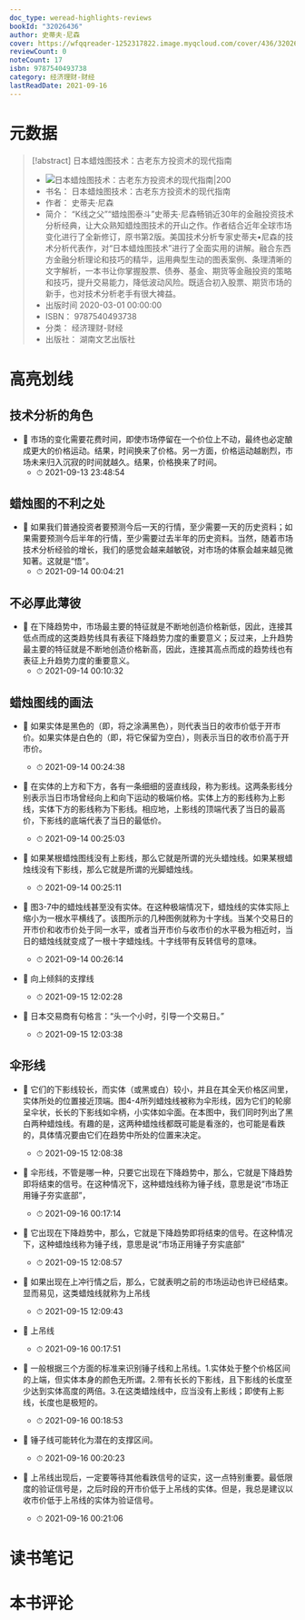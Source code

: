 ```yaml
---
doc_type: weread-highlights-reviews
bookId: "32026436"
author: 史蒂夫·尼森
cover: https://wfqqreader-1252317822.image.myqcloud.com/cover/436/32026436/t7_32026436.jpg
reviewCount: 0
noteCount: 17
isbn: 9787540493738
category: 经济理财-财经
lastReadDate: 2021-09-16
---
```

# 元数据
> [!abstract] 日本蜡烛图技术：古老东方投资术的现代指南
> - ![ 日本蜡烛图技术：古老东方投资术的现代指南|200](https://wfqqreader-1252317822.image.myqcloud.com/cover/436/32026436/t7_32026436.jpg)
> - 书名： 日本蜡烛图技术：古老东方投资术的现代指南
> - 作者： 史蒂夫·尼森
> - 简介： “K线之父”“蜡烛图泰斗”史蒂夫·尼森畅销近30年的金融投资技术分析经典，让大众熟知蜡烛图技术的开山之作。作者结合近年全球市场变化进行了全新修订，原书第2版。美国技术分析专家史蒂夫•尼森的技术分析代表作，对“日本蜡烛图技术”进行了全面实用的讲解。融合东西方金融分析理论和技巧的精华，运用典型生动的图表案例、条理清晰的文字解析，一本书让你掌握股票、债券、基金、期货等金融投资的策略和技巧，提升交易能力，降低波动风险。既适合初入股票、期货市场的新手，也对技术分析老手有很大裨益。
> - 出版时间 2020-03-01 00:00:00
> - ISBN： 9787540493738
> - 分类： 经济理财-财经
> - 出版社： 湖南文艺出版社

# 高亮划线

## 技术分析的角色


- 📌 市场的变化需要花费时间，即使市场停留在一个价位上不动，最终也必定酿成更大的价格运动。结果，时间换来了价格。另一方面，价格运动越剧烈，市场未来归入沉寂的时间就越久。结果，价格换来了时间。 
    - ⏱ 2021-09-13 23:48:54 
## 蜡烛图的不利之处


- 📌 如果我们普通投资者要预测今后一天的行情，至少需要一天的历史资料；如果需要预测今后半年的行情，至少需要过去半年的历史资料。当然，随着市场技术分析经验的增长，我们的感觉会越来越敏锐，对市场的体察会越来越见微知著。这就是“悟”。 
    - ⏱ 2021-09-14 00:04:21 
## 不必厚此薄彼


- 📌 在下降趋势中，市场最主要的特征就是不断地创造价格新低，因此，连接其低点而成的这类趋势线具有表征下降趋势力度的重要意义；反过来，上升趋势最主要的特征就是不断地创造价格新高，因此，连接其高点而成的趋势线也有表征上升趋势力度的重要意义。 
    - ⏱ 2021-09-14 00:10:32 
## 蜡烛图线的画法


- 📌 如果实体是黑色的（即，将之涂满黑色），则代表当日的收市价低于开市价。如果实体是白色的（即，将它保留为空白），则表示当日的收市价高于开市价。 
    - ⏱ 2021-09-14 00:24:38 

- 📌 在实体的上方和下方，各有一条细细的竖直线段，称为影线。这两条影线分别表示当日市场曾经向上和向下运动的极端价格。实体上方的影线称为上影线，实体下方的影线称为下影线。相应地，上影线的顶端代表了当日的最高价，下影线的底端代表了当日的最低价。 
    - ⏱ 2021-09-14 00:25:03 

- 📌 如果某根蜡烛图线没有上影线，那么它就是所谓的光头蜡烛线。如果某根蜡烛线没有下影线，那么它就是所谓的光脚蜡烛线。 
    - ⏱ 2021-09-14 00:25:11 

- 📌 图3-7中的蜡烛线甚至没有实体。在这种极端情况下，蜡烛线的实体实际上缩小为一根水平横线了。该图所示的几种图例就称为十字线。当某个交易日的开市价和收市价处于同一水平，或者当开市价与收市价的水平极为相近时，当日的蜡烛线就变成了一根十字蜡烛线。十字线带有反转信号的意味。 
    - ⏱ 2021-09-14 00:26:14 

- 📌 向上倾斜的支撑线 
    - ⏱ 2021-09-15 12:02:28 

- 📌 日本交易商有句格言：“头一个小时，引导一个交易日。” 
    - ⏱ 2021-09-15 12:03:38 
## 伞形线


- 📌 它们的下影线较长，而实体（或黑或白）较小，并且在其全天价格区间里，实体所处的位置接近顶端。图4-4所列蜡烛线被称为伞形线，因为它们的轮廓呈伞状，长长的下影线如伞柄，小实体如伞面。在本图中，我们同时列出了黑白两种蜡烛线。有趣的是，这两种蜡烛线都既可能是看涨的，也可能是看跌的，具体情况要由它们在趋势中所处的位置来决定。 
    - ⏱ 2021-09-15 12:08:38 

- 📌 伞形线，不管是哪一种，只要它出现在下降趋势中，那么，它就是下降趋势即将结束的信号。在这种情况下，这种蜡烛线称为锤子线，意思是说“市场正用锤子夯实底部”， 
    - ⏱ 2021-09-16 00:17:14 

- 📌 它出现在下降趋势中，那么，它就是下降趋势即将结束的信号。在这种情况下，这种蜡烛线称为锤子线，意思是说“市场正用锤子夯实底部” 
    - ⏱ 2021-09-15 12:08:57 

- 📌 如果出现在上冲行情之后，那么，它就表明之前的市场运动也许已经结束。显而易见，这类蜡烛线就称为上吊线 
    - ⏱ 2021-09-15 12:09:43 

- 📌 上吊线 
    - ⏱ 2021-09-16 00:17:51 

- 📌 一般根据三个方面的标准来识别锤子线和上吊线。1.实体处于整个价格区间的上端，但实体本身的颜色无所谓。2.带有长长的下影线，且下影线的长度至少达到实体高度的两倍。3.在这类蜡烛线中，应当没有上影线；即使有上影线，长度也是极短的。 
    - ⏱ 2021-09-16 00:18:53 

- 📌 锤子线可能转化为潜在的支撑区间。 
    - ⏱ 2021-09-16 00:20:23 

- 📌 上吊线出现后，一定要等待其他看跌信号的证实，这一点特别重要。最低限度的验证信号是，之后时段的开市价低于上吊线的实体。但是，我总是建议以收市价低于上吊线的实体为验证信号。 
    - ⏱ 2021-09-16 00:21:06 

# 读书笔记


# 本书评论
